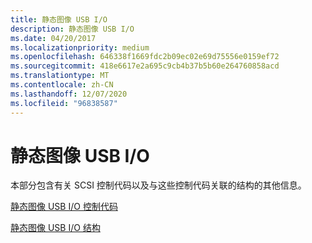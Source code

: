 ```yaml
---
title: 静态图像 USB I/O
description: 静态图像 USB I/O
ms.date: 04/20/2017
ms.localizationpriority: medium
ms.openlocfilehash: 646338f1669fdc2b09ec02e69d75556e0159ef72
ms.sourcegitcommit: 418e6617e2a695c9cb4b37b5b60e264760858acd
ms.translationtype: MT
ms.contentlocale: zh-CN
ms.lasthandoff: 12/07/2020
ms.locfileid: "96838587"
---
```

# <a name="still-image-usb-io"></a>静态图像 USB I/O





本部分包含有关 SCSI 控制代码以及与这些控制代码关联的结构的其他信息。

[静态图像 USB I/O 控制代码](still-image-usb-i-o-control-codes.md)

[静态图像 USB I/O 结构](still-image-usb-i-o-structures.md)

 

 




